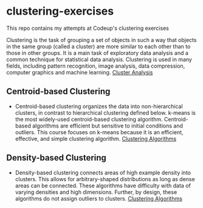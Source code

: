 # clustering-exercises
This repo contains my attempts at Codeup's clustering exercises

Clustering is the task of grouping a set of objects in such a way that objects in the same group (called a cluster) are more similar to each other than to those in other groups. It is a main task of exploratory data analysis and a common technique for statistical data analysis. Clustering is used in many fields, including pattern recognition, image analysis, data compression, computer graphics and machine learning. [Cluster Analysis](https://en.wikipedia.org/wiki/Cluster_analysis)



## Centroid-based Clustering
- Centroid-based clustering organizes the data into non-hierarchical clusters, in contrast to hierarchical clustering defined below. k-means is the most widely-used centroid-based clustering algorithm. Centroid-based algorithms are efficient but sensitive to initial conditions and outliers. This course focuses on k-means because it is an efficient, effective, and simple clustering algorithm. [Clustering Algorithms](https://developers.google.com/machine-learning/clustering/clustering-algorithms)

## Density-based Clustering
- Density-based clustering connects areas of high example density into clusters. This allows for arbitrary-shaped distributions as long as dense areas can be connected. These algorithms have difficulty with data of varying densities and high dimensions. Further, by design, these algorithms do not assign outliers to clusters. [Clustering Algorithms](https://developers.google.com/machine-learning/clustering/clustering-algorithms)